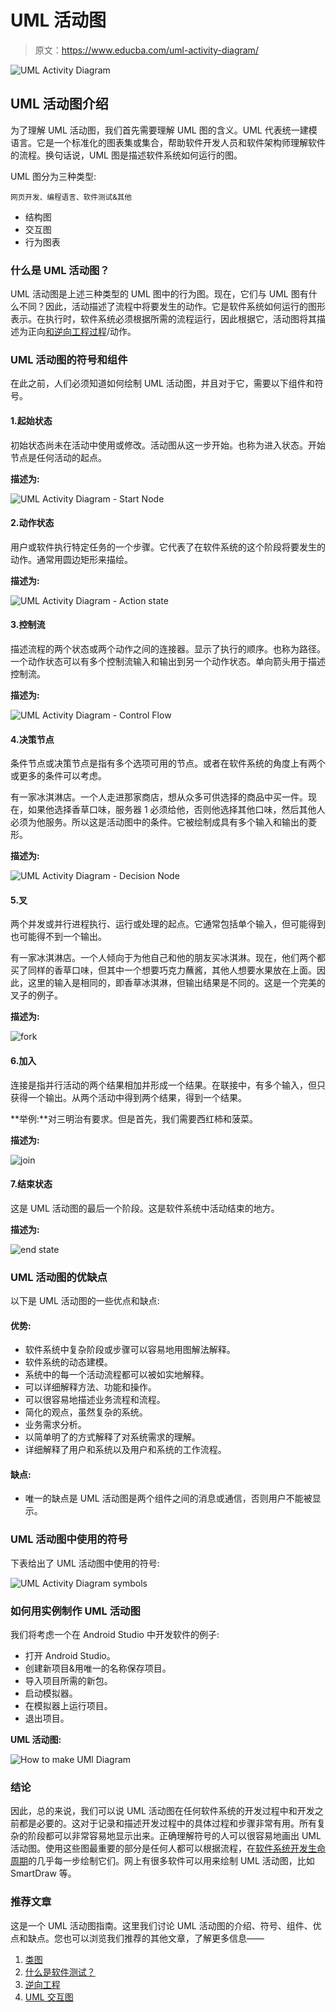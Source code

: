 # UML 活动图

> 原文：<https://www.educba.com/uml-activity-diagram/>

![UML Activity Diagram](img/88bee23e71d80051d52e5cee041a7a61.png)



## UML 活动图介绍

为了理解 UML 活动图，我们首先需要理解 UML 图的含义。UML 代表统一建模语言。它是一个标准化的图表集或集合，帮助软件开发人员和软件架构师理解软件的流程。换句话说，UML 图是描述软件系统如何运行的图。

UML 图分为三种类型:

<small>网页开发、编程语言、软件测试&其他</small>

*   结构图
*   交互图
*   行为图表

### 什么是 UML 活动图？

UML 活动图是上述三种类型的 UML 图中的行为图。现在，它们与 UML 图有什么不同？因此，活动描述了流程中将要发生的动作。它是软件系统如何运行的图形表示。在执行时，软件系统必须根据所需的流程运行，因此根据它，活动图将其描述为正向[和逆向工程过程](https://www.educba.com/reverse-engineering-tools/)/动作。

### UML 活动图的符号和组件

在此之前，人们必须知道如何绘制 UML 活动图，并且对于它，需要以下组件和符号。

#### 1.起始状态

初始状态尚未在活动中使用或修改。活动图从这一步开始。也称为进入状态。开始节点是任何活动的起点。

**描述为:**

![UML Activity Diagram - Start Node](img/9afb0feb3430e23b28f84a99bf5cec9d.png)



#### 2.动作状态

用户或软件执行特定任务的一个步骤。它代表了在软件系统的这个阶段将要发生的动作。通常用圆边矩形来描绘。

**描述为:**

![UML Activity Diagram - Action state](img/69a564eb14392243e42b2d350e2b8322.png)



#### 3.控制流

描述流程的两个状态或两个动作之间的连接器。显示了执行的顺序。也称为路径。一个动作状态可以有多个控制流输入和输出到另一个动作状态。单向箭头用于描述控制流。

**描述为:**

![UML Activity Diagram - Control Flow](img/5405b6c6bd30898b8b58d0a110c48c07.png)



#### 4.决策节点

条件节点或决策节点是指有多个选项可用的节点。或者在软件系统的角度上有两个或更多的条件可以考虑。

有一家冰淇淋店。一个人走进那家商店，想从众多可供选择的商品中买一件。现在，如果他选择香草口味，服务器 1 必须给他，否则他选择其他口味，然后其他人必须为他服务。所以这是活动图中的条件。它被绘制成具有多个输入和输出的菱形。

**描述为:**

![UML Activity Diagram - Decision Node](img/746773659b82af2bf5df6683195a6765.png)



#### 5.叉

两个并发或并行进程执行、运行或处理的起点。它通常包括单个输入，但可能得到也可能得不到一个输出。

有一家冰淇淋店。一个人倾向于为他自己和他的朋友买冰淇淋。现在，他们两个都买了同样的香草口味，但其中一个想要巧克力蘸酱，其他人想要水果放在上面。因此，这里的输入是相同的，即香草冰淇淋，但输出结果是不同的。这是一个完美的叉子的例子。

**描述为:**

![fork](img/53c7736d612227a491e9dca09b1c5a34.png)



#### 6.加入

连接是指并行活动的两个结果相加并形成一个结果。在联接中，有多个输入，但只获得一个输出。从两个活动中得到两个结果，得到一个结果。

**举例:**对三明治有要求。但是首先，我们需要西红柿和菠菜。

**描述为:**

![join](img/4041b244b6df614642ef4d7bb8ace535.png)



#### 7.结束状态

这是 UML 活动图的最后一个阶段。这是软件系统中活动结束的地方。

**描述为:**

![end state](img/3ce2742c7f91524c88eb7b16cd5f83ad.png)



### UML 活动图的优缺点

以下是 UML 活动图的一些优点和缺点:

#### 优势:

*   软件系统中复杂阶段或步骤可以容易地用图解法解释。
*   软件系统的动态建模。
*   系统中的每一个活动流程都可以被如实地解释。
*   可以详细解释方法、功能和操作。
*   可以很容易地描述业务流程和流程。
*   简化的观点，虽然复杂的系统。
*   业务需求分析。
*   以简单明了的方式解释了对系统需求的理解。
*   详细解释了用户和系统以及用户和系统的工作流程。

#### 缺点:

*   唯一的缺点是 UML 活动图是两个组件之间的消息或通信，否则用户不能被显示。

### UML 活动图中使用的符号

下表给出了 UML 活动图中使用的符号:

![UML Activity Diagram symbols](img/3af4d085732de70414443f361cffe53a.png)



### 如何用实例制作 UML 活动图

我们将考虑一个在 Android Studio 中开发软件的例子:

*   打开 Android Studio。
*   创建新项目&用唯一的名称保存项目。
*   导入项目所需的新包。
*   启动模拟器。
*   在模拟器上运行项目。
*   退出项目。

**UML 活动图:**

![How to make UMl Diagram](img/33752a7303b47ab355f35e2f3b5ed068.png)



### 结论

因此，总的来说，我们可以说 UML 活动图在任何软件系统的开发过程中和开发之前都是必要的。这对于记录和描述开发过程中的具体过程和步骤非常有用。所有复杂的阶段都可以非常容易地显示出来。正确理解符号的人可以很容易地画出 UML 活动图。使用这些图最重要的部分是任何人都可以根据流程，在[软件系统开发生命周期](https://www.educba.com/what-is-sdlc/)的几乎每一步绘制它们。网上有很多软件可以用来绘制 UML 活动图，比如 SmartDraw 等。

### 推荐文章

这是一个 UML 活动图指南。这里我们讨论 UML 活动图的介绍、符号、组件、优点和缺点。您也可以浏览我们推荐的其他文章，了解更多信息——

1.  [类图](https://www.educba.com/class-diagram/)
2.  [什么是软件测试？](https://www.educba.com/what-is-software-testing/)
3.  [逆向工程](https://www.educba.com/reverse-engineering/)
4.  [UML 交互图](https://www.educba.com/uml-interaction-diagrams/)





